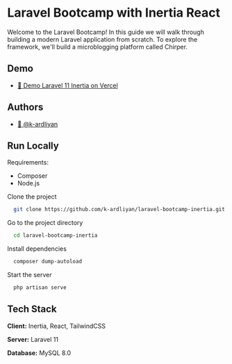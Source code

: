 
# Laravel Bootcamp with Inertia React

Welcome to the Laravel Bootcamp! In this guide we will walk through building a modern Laravel application from scratch. To explore the framework, we'll build a microblogging platform called Chirper.

## Demo

- [🔗 Demo Laravel 11 Inertia on Vercel](https://laravel-bootcamp-inertia.vercel.app/)

## Authors

- [👤 @k-ardliyan](https://www.github.com/k-ardliyan)

## Run Locally

Requirements:

- Composer
- Node.js

Clone the project

```bash
  git clone https://github.com/k-ardliyan/laravel-bootcamp-inertia.git
```

Go to the project directory

```bash
  cd laravel-bootcamp-inertia
```

Install dependencies

```bash
  composer dump-autoload
```

Start the server

```bash
  php artisan serve
```

## Tech Stack

**Client:** Inertia, React, TailwindCSS

**Server:** Laravel 11

**Database:** MySQL 8.0
